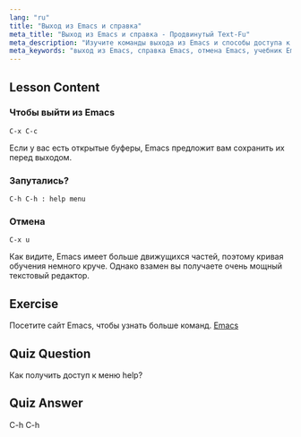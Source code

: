 ```yaml
---
lang: "ru"
title: "Выход из Emacs и справка"
meta_title: "Выход из Emacs и справка - Продвинутый Text-Fu"
meta_description: "Изучите команды выхода из Emacs и способы доступа к справке. Изучите основные функции навигации и отмены в Emacs в этом руководстве для начинающих."
meta_keywords: "выход из Emacs, справка Emacs, отмена Emacs, учебник Emacs, текстовый редактор Linux, руководство для начинающих"
---
```


## Lesson Content

### Чтобы выйти из Emacs

```
C-x C-c
```

Если у вас есть открытые буферы, Emacs предложит вам сохранить их перед выходом.

### Запутались?

```
C-h C-h : help menu
```

### Отмена

```
C-x u
```

Как видите, Emacs имеет больше движущихся частей, поэтому кривая обучения немного круче. Однако взамен вы получаете очень мощный текстовый редактор.

## Exercise

Посетите сайт Emacs, чтобы узнать больше команд. [Emacs](https://www.gnu.org/software/emacs/)

## Quiz Question

Как получить доступ к меню help?

## Quiz Answer

C-h C-h
